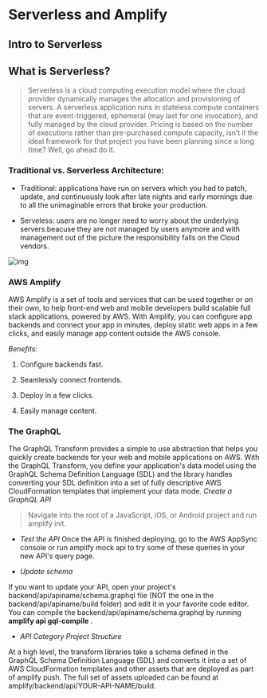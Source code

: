 # Serverless and Amplify
## Intro to Serverless
## What is Serverless?
>Serverless is a cloud computing execution model where the cloud provider dynamically manages the allocation and provisioning of servers.
>A serverless application runs in stateless compute containers that are event-triggered, ephemeral (may last for one invocation), and fully managed by the cloud provider.
>Pricing is based on the number of executions rather than pre-purchased compute capacity, isn’t it the ideal framework for that project you have been planning since a long time? Well, go ahead do it.
### Traditional vs. Serverless Architecture:
* Traditional: applications have run on servers which you had to patch, update, and continuously look after late nights and early mornings due to all the unimaginable errors that broke your production.

* Serveless: users are no longer need to worry about the underlying servers.beacuse they are not managed by users anymore and with management out of the picture the responsibility falls on the Cloud vendors.

![img](https://cdn.hackernoon.com/hn-images/1*x_v5NRC3TTMt1MaYl1gMUg.jpeg)

### AWS Amplify
AWS Amplify is a set of tools and services that can be used together or on their own, to help front-end web and mobile developers build scalable full stack applications, powered by AWS. With Amplify, you can configure app backends and connect your app in minutes, deploy static web apps in a few clicks, and easily manage app content outside the AWS console.

*Benefits:*
1. Configure backends fast.

2. Seamlessly connect frontends.

3. Deploy in a few clicks.

4. Easily manage content.

### The GraphQL
The GraphQL Transform provides a simple to use abstraction that helps you quickly create backends for your web and mobile applications on AWS. With the GraphQL Transform, you define your application's data model using the GraphQL Schema Definition Language (SDL) and the library handles converting your SDL definition into a set of fully descriptive AWS CloudFormation templates that implement your data mode.
*Create a GraphQL API*
>Navigate into the root of a JavaScript, iOS, or Android project and run amplify init.

* *Test the API*
Once the API is finished deploying, go to the AWS AppSync console or run amplify mock api to try some of these queries in your new API's query page.

* *Update schema*

If you want to update your API, open your project's backend/api/apiname/schema.graphql file (NOT the one in the backend/api/apiname/build folder) and edit it in your favorite code editor. You can compile the backend/api/apiname/schema.graphql by running **amplify api gql-compile** .

* *API Category Project Structure*

At a high level, the transform libraries take a schema defined in the GraphQL Schema Definition Language (SDL) and converts it into a set of AWS CloudFormation templates and other assets that are deployed as part of amplify push. The full set of assets uploaded can be found at amplify/backend/api/YOUR-API-NAME/build.